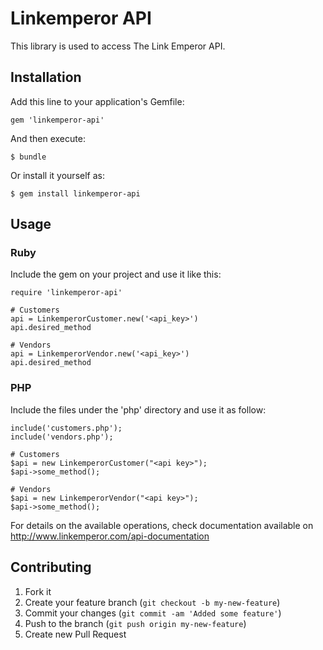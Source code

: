 # Linkemperor API

This library is used to access The Link Emperor API.

## Installation

Add this line to your application's Gemfile:

    gem 'linkemperor-api'

And then execute:

    $ bundle

Or install it yourself as:

    $ gem install linkemperor-api

## Usage

### Ruby

Include the gem on your project and use it like this:

    require 'linkemperor-api'
    
    # Customers
    api = LinkemperorCustomer.new('<api_key>')
    api.desired_method
  
    # Vendors
    api = LinkemperorVendor.new('<api_key>')
    api.desired_method

### PHP

Include the files under the 'php' directory and use it as follow:

    include('customers.php');
    include('vendors.php');
  
    # Customers
    $api = new LinkemperorCustomer("<api key>");
    $api->some_method();
  
    # Vendors
    $api = new LinkemperorVendor("<api key>");
    $api->some_method();

For details on the available operations, check documentation available on
http://www.linkemperor.com/api-documentation

## Contributing

1. Fork it
2. Create your feature branch (`git checkout -b my-new-feature`)
3. Commit your changes (`git commit -am 'Added some feature'`)
4. Push to the branch (`git push origin my-new-feature`)
5. Create new Pull Request
